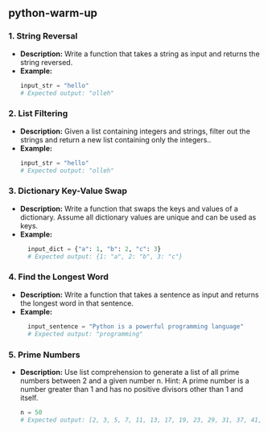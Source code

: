## python-warm-up

### 1. String Reversal
- **Description:** Write a function that takes a string as input and returns the string reversed.
- **Example:** 
  ```python
  input_str = "hello"
  # Expected output: "olleh"


### 2. List Filtering
- **Description:** Given a list containing integers and strings, filter out the strings and return a new list containing only the integers..
- **Example:** 
  ```python
  input_str = "hello"
  # Expected output: "olleh"


### 3. Dictionary Key-Value Swap
- **Description:** Write a function that swaps the keys and values of a dictionary. Assume all dictionary values are unique and can be used as keys.
- **Example:** 
  ```python
    input_dict = {"a": 1, "b": 2, "c": 3}
    # Expected output: {1: "a", 2: "b", 3: "c"}


### 4. Find the Longest Word
- **Description:** Write a function that takes a sentence as input and returns the longest word in that sentence.
- **Example:** 
  ```python
    input_sentence = "Python is a powerful programming language"
    # Expected output: "programming"


### 5. Prime Numbers
- **Description:** Use list comprehension to generate a list of all prime numbers between 2 and a given number n. Hint: A prime number is a number greater than 1 and has no positive divisors other than 1 and itself.
  ```python
  n = 50
  # Expected output: [2, 3, 5, 7, 11, 13, 17, 19, 23, 29, 31, 37, 41, 43, 47]

